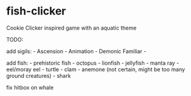 # fish-clicker
Cookie Clicker inspired game with an aquatic theme

TODO:

add sigils:
	- Ascension
		- Animation
	- Demonic Familiar
	- 

add fish:
	- prehistoric fish
	- octopus
	- lionfish
	- jellyfish
	- manta ray
	- eel/moray eel
	- turtle
	- clam
	- anemone (not certain, might be too many ground creatures)
	- shark

fix hitbox on whale